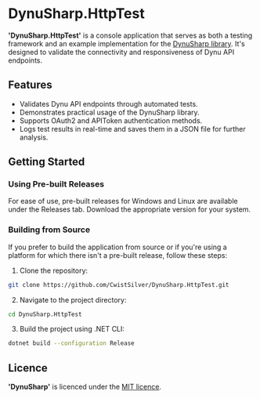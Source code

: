 # DynuSharp.HttpTest
**'DynuSharp.HttpTest'** is a console application that serves as both a testing framework and an example implementation for the [DynuSharp library](https://github.com/CwistSilver/DynuSharp). It's designed to validate the connectivity and responsiveness of Dynu API endpoints.

## Features
- Validates Dynu API endpoints through automated tests.
- Demonstrates practical usage of the DynuSharp library.
- Supports OAuth2 and APIToken authentication methods.
- Logs test results in real-time and saves them in a JSON file for further analysis.

## Getting Started
### Using Pre-built Releases
For ease of use, pre-built releases for Windows and Linux are available under the Releases tab. Download the appropriate version for your system.

### Building from Source
If you prefer to build the application from source or if you're using a platform for which there isn't a pre-built release, follow these steps:

1. Clone the repository:
  ```bash
  git clone https://github.com/CwistSilver/DynuSharp.HttpTest.git
  ```
2. Navigate to the project directory:
  ```bash
  cd DynuSharp.HttpTest
  ```
3. Build the project using .NET CLI:
  ```bash
  dotnet build --configuration Release
  ```

## Licence
**'DynuSharp'** is licenced under the [MIT licence](LICENSE.txt).
